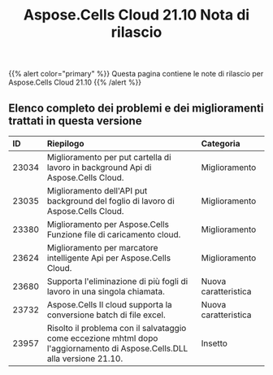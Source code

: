 ﻿---
title: Aspose.Cells Cloud 21.10 Nota di rilascio
second_title: Aspose.Cells Cloud Documen
type: docs
url: /it/aspose-cells-cloud-21-10-release-notes/
description: Aspose.Cells Cloud supporta Excel per creare, convertire, unire, dividere, proteggere, operare su oggetti interni e così via
weight: 12
---
{{% alert color="primary" %}} 
Questa pagina contiene le note di rilascio per Aspose.Cells Cloud 21.10
{{% /alert %}} 
## **Elenco completo dei problemi e dei miglioramenti trattati in questa versione**
|**ID**|**Riepilogo**|**Categoria**|
|:- |:- |:- |
|23034 |Miglioramento per put cartella di lavoro in background Api di Aspose.Cells Cloud.| Miglioramento|
|23035 |Miglioramento dell'API put background del foglio di lavoro di Aspose.Cells Cloud.| Miglioramento|
|23380 |Miglioramento per Aspose.Cells Funzione file di caricamento cloud.| Miglioramento|
|23624 |Miglioramento per marcatore intelligente Api per Aspose.Cells Cloud.| Miglioramento|
|23680 |Supporta l'eliminazione di più fogli di lavoro in una singola chiamata.| Nuova caratteristica|
|23732 |Aspose.Cells Il cloud supporta la conversione batch di file excel.| Nuova caratteristica|
|23957 |Risolto il problema con il salvataggio come eccezione mhtml dopo l'aggiornamento di Aspose.Cells.DLL alla versione 21.10.| Insetto|
